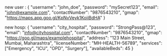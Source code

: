 new user :
{
    "username": "john_doe",
    "password": "mySecret123",
    "email": "john@example.com",
    "contactNumber": "9876543210",
    "gmap": "https://maps.app.goo.gl/KpNvVeyk1KoiiBdHA"
}

new hosp:
{
  "username": "city_hospital",
  "password": "StrongPass@123",
  "email": "info@cityhospital.com",
  "contactNumber": "9876543210",
  "gmap": "https://goo.gl/maps/examplehospital",
  "address": "123 Main Street, Mumbai, Maharashtra",
  "licenseNumber": "MH-HEALTH-56789",
  "services": ["Emergency", "ICU", "OPD", "Surgery"],
  "availableBeds": 45
}
